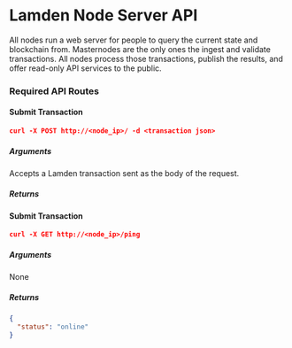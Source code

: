 # Lamden Node Server API

All nodes run a web server for people to query the current state and blockchain from. Masternodes are the only ones the ingest and validate transactions. All nodes process those transactions, publish the results, and offer read-only API services to the public.

### Required API Routes



#### Submit Transaction

```json
curl -X POST http://<node_ip>/ -d <transaction json>
```
##### Arguments
Accepts a Lamden transaction sent as the body of the request.

##### Returns

#### Submit Transaction

```json
curl -X GET http://<node_ip>/ping
```
##### Arguments
None

##### Returns
```json
{
  "status": "online"
}
```
